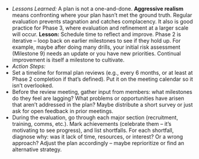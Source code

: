 - _Lessons Learned:_ A plan is not a one-and-done. **Aggressive realism** means confronting where your plan hasn’t met the ground truth. Regular evaluation prevents stagnation and catches complacency. It also is good practice for Phase 3, where evaluation and refinement at a larger scale will occur. **Lesson:** Schedule time to reflect and improve. Phase 2 is iterative – loop back on earlier milestones to see if they hold up. For example, maybe after doing many drills, your initial risk assessment (Milestone 9) needs an update or you have new priorities. Continual improvement is itself a milestone to cultivate.  
- _Action Steps:_  
- Set a timeline for formal plan reviews (e.g., every 6 months, or at least at Phase 2 completion if that’s defined). Put it on the meeting calendar so it isn’t overlooked.  
- Before the review meeting, gather input from members: what milestones do they feel are lagging? What problems or opportunities have arisen that aren’t addressed in the plan? Maybe distribute a short survey or just ask for open feedback in prior meetings.  
- During the evaluation, go through each major section (recruitment, training, comms, etc.). Mark achievements (celebrate them – it’s motivating to see progress), and list shortfalls. For each shortfall, diagnose why: was it lack of time, resources, or interest? Or a wrong approach? Adjust the plan accordingly – maybe reprioritize or find an alternative strategy.
